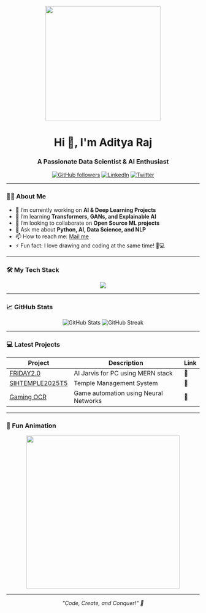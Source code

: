 <p align="center">
  <img src="https://media.giphy.com/media/3o7aD2saalBwwftBIY/giphy.gif" width="300"/>
</p>

<h1 align="center">Hi 👋, I'm Aditya Raj</h1>
<h3 align="center">A Passionate Data Scientist & AI Enthusiast</h3>

<p align="center">
  <a href="https://github.com/rj-adity"><img src="https://img.shields.io/github/followers/rj-adity?label=Follow&style=social" alt="GitHub followers"></a>
  <a href="https://www.linkedin.com/in/rj-adity/"><img src="https://img.shields.io/badge/LinkedIn-Aditya-blue?style=flat-square&logo=linkedin" alt="LinkedIn"></a>
  <a href="https://twitter.com/your_handle"><img src="https://img.shields.io/twitter/follow/your_handle?style=social" alt="Twitter"></a>
</p>

---

### 👨‍💻 About Me
- 🔭 I’m currently working on **AI & Deep Learning Projects**
- 🌱 I’m learning **Transformers, GANs, and Explainable AI**
- 👯 I’m looking to collaborate on **Open Source ML projects**
- 💬 Ask me about **Python, AI, Data Science, and NLP**
- 📫 How to reach me: [Mail me](mailto:your_email@example.com)
- ⚡ Fun fact: I love drawing and coding at the same time! 🎨💻

---

### 🛠️ My Tech Stack
<p align="center">
  <img src="https://skillicons.dev/icons?i=python,java,cpp,git,docker,tensorflow,pytorch,keras,html,css,js" />
</p>

---

### 📈 GitHub Stats
<p align="center">
  <img src="https://github-readme-stats.vercel.app/api?username=rj-adity&show_icons=true&theme=radical" alt="GitHub Stats" />
  <img src="https://github-readme-streak-stats.herokuapp.com/?user=rj-adity&theme=radical" alt="GitHub Streak" />
</p>

---

### 💻 Latest Projects
| Project | Description | Link |
|---------|-------------|------|
| [FRIDAY2.0](https://github.com/rj-adity/FRIDAY2.0) | AI Jarvis for PC using MERN stack | 🔗 |
| [SIHTEMPLE2025T5](https://github.com/rj-adity/SIHTEMPLE2025T5) | Temple Management System | 🔗 |
| [Gaming OCR](https://github.com/rj-adity/Gaming-OCR) | Game automation using Neural Networks | 🔗 |

---

### 🎨 Fun Animation
<p align="center">
  <img src="https://media.giphy.com/media/l0HlBO7eyXzSZkJri/giphy.gif" width="400"/>
</p>

---

<p align="center">
  <i>"Code, Create, and Conquer!" 🚀</i>
</p>
